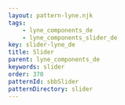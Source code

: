 ```yaml
---
layout: pattern-lyne.njk
tags: 
    - lyne_components_de
    - lyne_components_slider_de
key: slider-lyne_de
title: Slider
parent: lyne_components_de
keywords: slider
order: 370
patternId: sbbSlider
patternDirectory: slider
---
```

